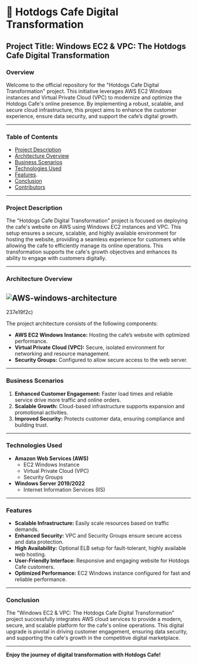 # 🌭 Hotdogs Cafe Digital Transformation

## **Project Title: Windows EC2 & VPC: The Hotdogs Cafe Digital Transformation**

### **Overview**

Welcome to the official repository for the "Hotdogs Cafe Digital Transformation" project. This initiative leverages AWS EC2 Windows instances and Virtual Private Cloud (VPC) to modernize and optimize the Hotdogs Cafe's online presence. By implementing a robust, scalable, and secure cloud infrastructure, this project aims to enhance the customer experience, ensure data security, and support the cafe’s digital growth.

---

### **Table of Contents**

- [Project Description](#project-description)
- [Architecture Overview](#architecture-overview)
- [Business Scenarios](#business-scenarios)
- [Technologies Used](#technologies-used)
- [Features](#Features).
- [Conclusion](#conclusion)
- [Contributors](#contributors)

---

### **Project Description**

The "Hotdogs Cafe Digital Transformation" project is focused on deploying the cafe's website on AWS using Windows EC2 instances and VPC. This setup ensures a secure, scalable, and highly available environment for hosting the website, providing a seamless experience for customers while allowing the cafe to efficiently manage its online operations. This transformation supports the cafe's growth objectives and enhances its ability to engage with customers digitally.

---

### **Architecture Overview**

## ![AWS-windows-architecture](https://github.com/user-attachments/assets/3e7d56ea-2e01-4203-b3ec-1fa2ee66d7bb)

237e19f2c)

The project architecture consists of the following components:

- **AWS EC2 Windows Instance:** Hosting the cafe’s website with optimized performance.
- **Virtual Private Cloud (VPC):** Secure, isolated environment for networking and resource management.
- **Security Groups:** Configured to allow secure access to the web server.

---
### **Business Scenarios**

1. **Enhanced Customer Engagement:** Faster load times and reliable service drive more traffic and online orders.
2. **Scalable Growth:** Cloud-based infrastructure supports expansion and promotional activities.
3. **Improved Security:** Protects customer data, ensuring compliance and building trust.

---

### **Technologies Used**

- **Amazon Web Services (AWS)**
  - EC2 Windows Instance
  - Virtual Private Cloud (VPC)
  - Security Groups
- **Windows Server 2019/2022**
  - Internet Information Services (IIS)
    
---

### **Features**

- **Scalable Infrastructure:** Easily scale resources based on traffic demands.
- **Enhanced Security:** VPC and Security Groups ensure secure access and data protection.
- **High Availability:** Optional ELB setup for fault-tolerant, highly available web hosting.
- **User-Friendly Interface:** Responsive and engaging website for Hotdogs Cafe customers.
- **Optimized Performance:** EC2 Windows instance configured for fast and reliable performance.

---


### **Conclusion**

The "Windows EC2 & VPC: The Hotdogs Cafe Digital Transformation" project successfully integrates AWS cloud services to provide a modern, secure, and scalable platform for the cafe's online operations. This digital upgrade is pivotal in driving customer engagement, ensuring data security, and supporting the cafe's growth in the competitive digital marketplace.

---

**Enjoy the journey of digital transformation with Hotdogs Cafe!**

